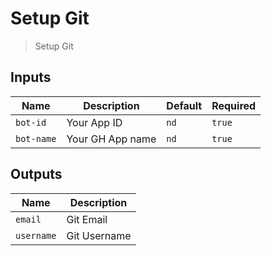 
# Setup Git
> Setup Git

## Inputs 

| Name | Description | Default | Required | 
| ---- | ----------- | ------- | -------- |
| `bot-id` | Your App ID | `nd` | `true` |
| `bot-name` | Your GH App name | `nd` | `true` |


## Outputs 

| Name | Description |
| ---- | ----------- |
| `email` | Git Email |
| `username` | Git Username |

        